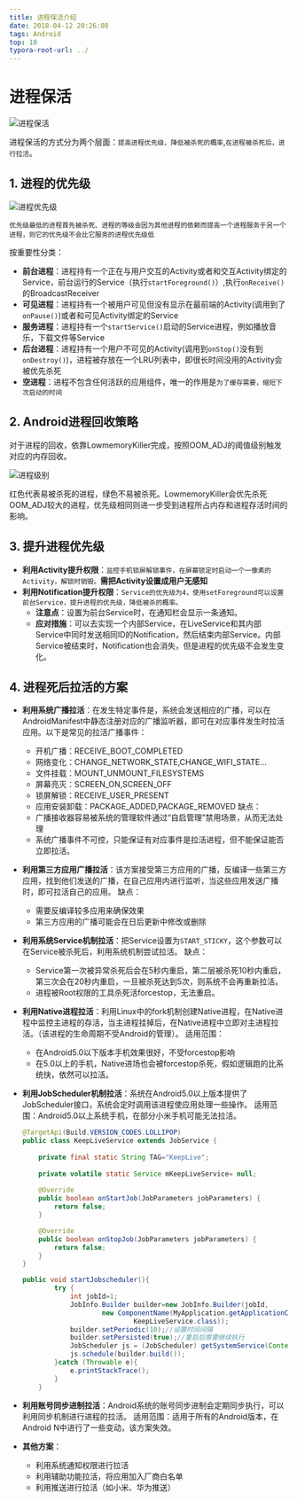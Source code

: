 ```yaml
---
title: 进程保活介绍
date: 2018-04-12 20:26:08
tags: Android
top: 10
typora-root-url: ../
---
```

# 进程保活



![进程保活](/images/进程保活.png)

进程保活的方式分为两个层面：`提高进程优先级，降低被杀死的概率`,`在进程被杀死后，进行拉活`。
## 1. 进程的优先级
![进程优先级](/images/process_level.webp)

 `优先级最低的进程首先被杀死、进程的等级会因为其他进程的依赖而提高一个进程服务于另一个进程，则它的优先级不会比它服务的进程优先级低` 

按重要性分类：

- **前台进程**：进程持有一个正在与用户交互的Activity或者和交互Activity绑定的Service，前台运行的Service（执行`startForeground()`）,执行`onReceive()`的BroadcastReceiver
- **可见进程**：进程持有一个被用户可见但没有显示在最前端的Activity(调用到了`onPause()`)或者和可见Activity绑定的Service
- **服务进程**：进程持有一个`startService()`启动的Service进程，例如播放音乐，下载文件等Service
- **后台进程**：进程持有一个用户不可见的Activity(调用到`onStop()`没有到`onDestroy()`)，进程被存放在一个LRU列表中，即很长时间没用的Activity会被优先杀死
- **空进程**：进程不包含任何活跃的应用组件，唯一的作用是`为了缓存需要，缩短下次启动的时间`


## 2. Android进程回收策略
对于进程的回收，依靠LowmemoryKiller完成，按照OOM_ADJ的阈值级别触发对应的内存回收。


![进程级别](/images/oom_adj.webp)

红色代表易被杀死的进程，绿色不易被杀死。LowmemoryKiller会优先杀死OOM_ADJ较大的进程，优先级相同则进一步受到进程所占内存和进程存活时间的影响。

## 3. 提升进程优先级
- **利用Activity提升权限**：`监控手机锁屏解锁事件，在屏幕锁定时启动一个一像素的Activity，解锁时销毁。`**需把Activity设置成用户无感知**
- **利用Notification提升权限**：`Service的优先级为4，使用setForeground可以设置前台Service，提升进程的优先级，降低被杀的概率。`
	- **注意点**：设置为前台Service时，在通知栏会显示一条通知。
	-  **应对措施**：可以去实现一个内部Service，在LiveService和其内部Service中同时发送相同ID的Notification，然后结束内部Service。内部Service被结束时，Notification也会消失，但是进程的优先级不会发生变化。

## 4. 进程死后拉活的方案
- **利用系统广播拉活**：在发生特定事件是，系统会发送相应的广播，可以在AndroidManifest中静态注册对应的广播监听器，即可在对应事件发生时拉活应用。以下是常见的拉活广播事件：
	- 开机广播：RECEIVE_BOOT_COMPLETED
	- 网络变化：CHANGE_NETWORK_STATE,CHANGE_WIFI_STATE…
	- 文件挂载：MOUNT_UNMOUNT_FILESYSTEMS
	- 屏幕亮灭：SCREEN_ON,SCREEN_OFF
	- 锁屏解锁：RECEIVE_USER_PRESENT
	- 应用安装卸载：PACKAGE_ADDED,PACKAGE_REMOVED
	缺点：
	- 广播接收器容易被系统的管理软件通过“自启管理”禁用场景，从而无法处理
	- 系统广播事件不可控，只能保证有对应事件是拉活进程，但不能保证能否立即拉活。
- **利用第三方应用广播拉活**：该方案接受第三方应用的广播，反编译一些第三方应用，找到他们发送的广播，在自己应用内进行监听，当这些应用发送广播时，即可拉活自己的应用。
	缺点：
	-  需要反编译较多应用来确保效果
	-  第三方应用的广播可能会在日后更新中修改或删除
- **利用系统Service机制拉活**：把Service设置为`START_STICKY`，这个参数可以在Service被杀死后，利用系统机制尝试拉活。
	缺点：
	- Service第一次被异常杀死后会在5秒内重启，第二层被杀死10秒内重启，第三次会在20秒内重启，一旦被杀死达到5次，则系统不会再重新拉活。
	- 进程被Root权限的工具杀死活forcestop，无法重启。
- **利用Native进程拉活**：利用Linux中的fork机制创建Native进程，在Native进程中监控主进程的存活，当主进程挂掉后，在Native进程中立即对主进程拉活。（该进程的生命周期不受Android的管理）。
	适用范围：
	- 在Android5.0以下版本手机效果很好，不受forcestop影响
	- 在5.0以上的手机，Native进场也会被forcestop杀死，假如逻辑跑的比系统快，依然可以拉活。
- **利用JobScheduler机制拉活**：系统在Android5.0以上版本提供了JobScheduler接口，系统会定时调用该进程使应用处理一些操作。
	适用范围：Android5.0以上系统手机，在部分小米手机可能无法拉活。
	```java
	@TargetApi(Build.VERSION_CODES.LOLLIPOP)
	public class KeepLiveService extends JobService {
	    
	    private final static String TAG="KeepLive";
	    
	    private volatile static Service mKeepLiveService= null;
	    
	    @Override
	    public boolean onStartJob(JobParameters jobParameters) {
	        return false;
	    }

	    @Override
	    public boolean onStopJob(JobParameters jobParameters) {
	        return false;
	    }
	}
	```
	```java
	public void startJobscheduler(){
	        try {
	            int jobId=1;
	            JobInfo.Builder builder=new JobInfo.Builder(jobId,
	                    new ComponentName(MyApplication.getApplicationContext(),
	                            KeepLiveService.class));
	            builder.setPeriodic(10);//设置时间间隔
	            builder.setPersisted(true);//重启后需要继续执行
	            JobScheduler js = (JobScheduler) getSystemService(Context.JOB_SCHEDULER_SERVICE);
	            js.schedule(builder.build());
	        }catch (Throwable e){
	            e.printStackTrace();
	        }
	    }
	```

- **利用账号同步进制拉活**：Android系统的账号同步进制会定期同步执行，可以利用同步机制进行进程的拉活。
	适用范围：适用于所有的Android版本，在Android N中进行了一些变动，该方案失效。
- **其他方案**：
	- 利用系统通知权限进行拉活
	- 利用辅助功能拉活，将应用加入厂商白名单
	- 利用推送进行拉活（如小米、华为推送）